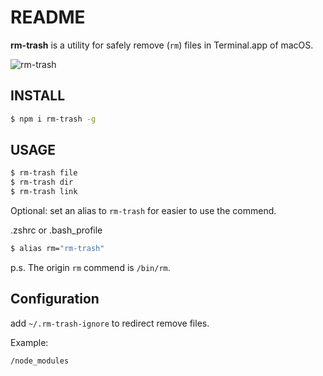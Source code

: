 # README

**rm-trash** is a utility for safely remove (`rm`) files in Terminal.app of macOS.

![rm-trash](https://gw.alipayobjects.com/mdn/wealth_prod/afts/img/A*qYewRpNt2M8AAAAAAAAAAABjARQnAQ)

## INSTALL

```bash
$ npm i rm-trash -g
```

## USAGE

```bash
$ rm-trash file
$ rm-trash dir
$ rm-trash link
```

Optional: set an alias to `rm-trash` for easier to use the commend.

.zshrc or .bash_profile

```sh
$ alias rm="rm-trash"
```

p.s. The origin `rm` commend is `/bin/rm`.

## Configuration

add `~/.rm-trash-ignore` to redirect remove files.

Example:

```txt
/node_modules
```
